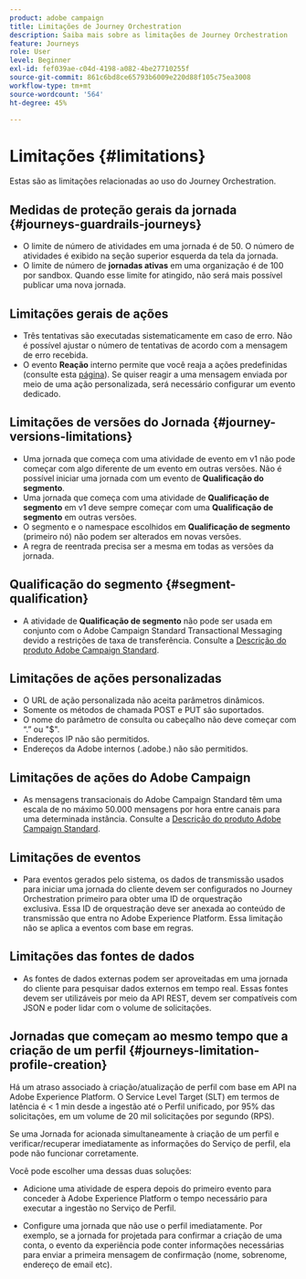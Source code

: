 ```yaml
---
product: adobe campaign
title: Limitações de Journey Orchestration
description: Saiba mais sobre as limitações de Journey Orchestration
feature: Journeys
role: User
level: Beginner
exl-id: fef039ae-c04d-4198-a082-4be27710255f
source-git-commit: 861c6bd8ce65793b6009e220d88f105c75ea3008
workflow-type: tm+mt
source-wordcount: '564'
ht-degree: 45%

---
```


# Limitações {#limitations}

Estas são as limitações relacionadas ao uso do Journey Orchestration.

## Medidas de proteção gerais da jornada {#journeys-guardrails-journeys}

* O limite de número de atividades em uma jornada é de 50. O número de atividades é exibido na seção superior esquerda da tela da jornada.
* O limite de número de **jornadas ativas** em uma organização é de 100 por sandbox. Quando esse limite for atingido, não será mais possível publicar uma nova jornada.

## Limitações gerais de ações

* Três tentativas são executadas sistematicamente em caso de erro. Não é possível ajustar o número de tentativas de acordo com a mensagem de erro recebida. 
* O evento **Reação** interno permite que você reaja a ações predefinidas (consulte esta [página](../building-journeys/reaction-events.md)). Se quiser reagir a uma mensagem enviada por meio de uma ação personalizada, será necessário configurar um evento dedicado. 

## Limitações de versões do Jornada {#journey-versions-limitations}

* Uma jornada que começa com uma atividade de evento em v1 não pode começar com algo diferente de um evento em outras versões. Não é possível iniciar uma jornada com um evento de **Qualificação do segmento**.
* Uma jornada que começa com uma atividade de **Qualificação de segmento** em v1 deve sempre começar com uma **Qualificação de segmento** em outras versões.
* O segmento e o namespace escolhidos em **Qualificação de segmento** (primeiro nó) não podem ser alterados em novas versões.
* A regra de reentrada precisa ser a mesma em todas as versões da jornada.

## Qualificação do segmento {#segment-qualification}

* A atividade de **Qualificação de segmento** não pode ser usada em conjunto com o Adobe Campaign Standard Transactional Messaging devido a restrições de taxa de transferência. Consulte a [Descrição do produto Adobe Campaign Standard](https://helpx.adobe.com/br/legal/product-descriptions/campaign-standard.html). 
 
## Limitações de ações personalizadas

* O URL de ação personalizada não aceita parâmetros dinâmicos. 
* Somente os métodos de chamada POST e PUT são suportados. 
* O nome do parâmetro de consulta ou cabeçalho não deve começar com “.” ou &quot;$&quot;. 
* Endereços IP não são permitidos. 
* Endereços da Adobe internos (.adobe.) não são permitidos.
 
## Limitações de ações do Adobe Campaign

* As mensagens transacionais do Adobe Campaign Standard têm uma escala de no máximo 50.000 mensagens por hora entre canais para uma determinada instância. Consulte a [Descrição do produto Adobe Campaign Standard](https://helpx.adobe.com/br/legal/product-descriptions/campaign-standard.html). 
 
## Limitações de eventos

* Para eventos gerados pelo sistema, os dados de transmissão usados para iniciar uma jornada do cliente devem ser configurados no Journey Orchestration primeiro para obter uma ID de orquestração exclusiva. Essa ID de orquestração deve ser anexada ao conteúdo de transmissão que entra no Adobe Experience Platform. Essa limitação não se aplica a eventos com base em regras.
 
## Limitações das fontes de dados

* As fontes de dados externas podem ser aproveitadas em uma jornada do cliente para pesquisar dados externos em tempo real. Essas fontes devem ser utilizáveis por meio da API REST, devem ser compatíveis com JSON e poder lidar com o volume de solicitações.

## Jornadas que começam ao mesmo tempo que a criação de um perfil {#journeys-limitation-profile-creation}

Há um atraso associado à criação/atualização de perfil com base em API na Adobe Experience Platform. O Service Level Target (SLT) em termos de latência é &lt; 1 min desde a ingestão até o Perfil unificado, por 95% das solicitações, em um volume de 20 mil solicitações por segundo (RPS).

Se uma Jornada for acionada simultaneamente à criação de um perfil e verificar/recuperar imediatamente as informações do Serviço de perfil, ela pode não funcionar corretamente.

Você pode escolher uma dessas duas soluções:

* Adicione uma atividade de espera depois do primeiro evento para conceder à Adobe Experience Platform o tempo necessário para executar a ingestão no Serviço de Perfil.

* Configure uma jornada que não use o perfil imediatamente. Por exemplo, se a jornada for projetada para confirmar a criação de uma conta, o evento da experiência pode conter informações necessárias para enviar a primeira mensagem de confirmação (nome, sobrenome, endereço de email etc).
